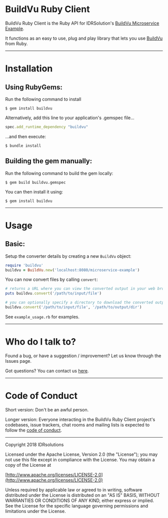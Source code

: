 # BuildVu Ruby Client #

BuildVu Ruby Client is the Ruby API for IDRSolution's [BuildVu Microservice Example](https://github.com/idrsolutions/buildvu-microservice-example).

It functions as an easy to use, plug and play library that lets you use [BuildVu](https://www.idrsolutions.com/buildvu/) from Ruby. 

-----

# Installation #

## Using RubyGems: ##

Run the following command to install 

    $ gem install buildvu

Alternatively, add this line to your application's .gemspec file...

```ruby
spec.add_runtime_dependency "buildvu"
```

...and then execute:

    $ bundle install
    
## Building the gem manually: ##

Run the following command to build the gem locally:

    $ gem build buildvu.gemspec

You can then install it using:

    $ gem install buildvu  

-----

# Usage #

## Basic: #

Setup the converter details by creating a new `BuildVu` object:
```ruby
require 'buildvu'
buildvu = BuildVu.new('localhost:8080/microservice-example')
```

You can now convert files by calling `convert`:
```ruby
# returns a URL where you can view the converted output in your web browser
puts buildvu.convert('/path/to/input/file')

# you can optionally specify a directory to download the converted output to
buildvu.convert('/path/to/input/file', '/path/to/output/dir')
```

See `example_usage.rb` for examples.

-----

# Who do I talk to? #

Found a bug, or have a suggestion / improvement? Let us know through the Issues page.

Got questions? You can contact us [here](https://idrsolutions.zendesk.com/hc/en-us/requests/new).

-----

# Code of Conduct #

Short version: Don't be an awful person.

Longer version: Everyone interacting in the BuildVu Ruby Client project's codebases, issue trackers, chat rooms and mailing lists is expected to follow the [code of conduct](CODE_OF_CONDUCT.md).  

-----
Copyright 2018 IDRsolutions

Licensed under the Apache License, Version 2.0 (the "License");
you may not use this file except in compliance with the License.
You may obtain a copy of the License at

[http://www.apache.org/licenses/LICENSE-2.0](http://www.apache.org/licenses/LICENSE-2.0)

Unless required by applicable law or agreed to in writing, software
distributed under the License is distributed on an "AS IS" BASIS,
WITHOUT WARRANTIES OR CONDITIONS OF ANY KIND, either express or implied.
See the License for the specific language governing permissions and
limitations under the License.